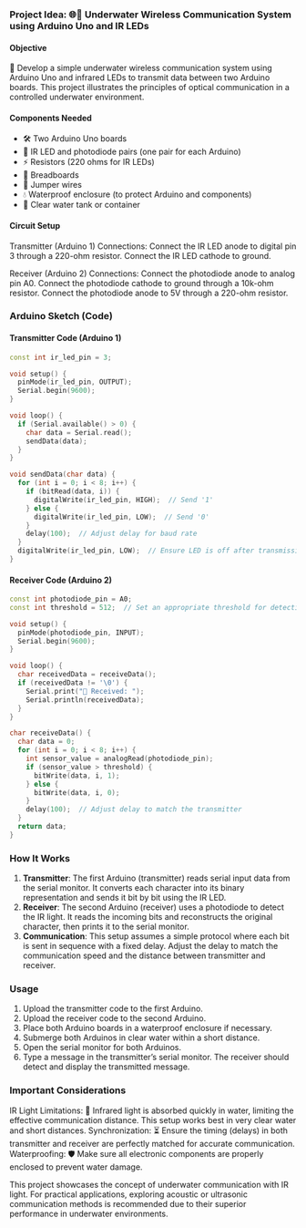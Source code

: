 ### Project Idea: 🌐🔵 Underwater Wireless Communication System using Arduino Uno and IR LEDs

#### Objective
🔧 Develop a simple underwater wireless communication system using Arduino Uno and infrared LEDs to transmit data between two Arduino boards. This project illustrates the principles of optical communication in a controlled underwater environment.

#### Components Needed
- 🛠️ Two Arduino Uno boards
- 🌟 IR LED and photodiode pairs (one pair for each Arduino)
- ⚡ Resistors (220 ohms for IR LEDs)
- 🍞 Breadboards
- 🔗 Jumper wires
- 💧 Waterproof enclosure (to protect Arduino and components)
- 🐠 Clear water tank or container

#### Circuit Setup

Transmitter (Arduino 1) Connections:
Connect the IR LED anode to digital pin 3 through a 220-ohm resistor.
Connect the IR LED cathode to ground.

Receiver (Arduino 2) Connections:
Connect the photodiode anode to analog pin A0.
Connect the photodiode cathode to ground through a 10k-ohm resistor.
Connect the photodiode anode to 5V through a 220-ohm resistor.

### Arduino Sketch (Code)

#### Transmitter Code (Arduino 1)

```cpp
const int ir_led_pin = 3;

void setup() {
  pinMode(ir_led_pin, OUTPUT);
  Serial.begin(9600);
}

void loop() {
  if (Serial.available() > 0) {
    char data = Serial.read();
    sendData(data);
  }
}

void sendData(char data) {
  for (int i = 0; i < 8; i++) {
    if (bitRead(data, i)) {
      digitalWrite(ir_led_pin, HIGH);  // Send '1'
    } else {
      digitalWrite(ir_led_pin, LOW);  // Send '0'
    }
    delay(100);  // Adjust delay for baud rate
  }
  digitalWrite(ir_led_pin, LOW);  // Ensure LED is off after transmission
}
```

#### Receiver Code (Arduino 2)

```cpp
const int photodiode_pin = A0;
const int threshold = 512;  // Set an appropriate threshold for detecting IR light

void setup() {
  pinMode(photodiode_pin, INPUT);
  Serial.begin(9600);
}

void loop() {
  char receivedData = receiveData();
  if (receivedData != '\0') {
    Serial.print("📩 Received: ");
    Serial.println(receivedData);
  }
}

char receiveData() {
  char data = 0;
  for (int i = 0; i < 8; i++) {
    int sensor_value = analogRead(photodiode_pin);
    if (sensor_value > threshold) {
      bitWrite(data, i, 1);
    } else {
      bitWrite(data, i, 0);
    }
    delay(100);  // Adjust delay to match the transmitter
  }
  return data;
}
```

### How It Works
1. **Transmitter**: The first Arduino (transmitter) reads serial input data from the serial monitor. It converts each character into its binary representation and sends it bit by bit using the IR LED.
2. **Receiver**: The second Arduino (receiver) uses a photodiode to detect the IR light. It reads the incoming bits and reconstructs the original character, then prints it to the serial monitor.
3. **Communication**: This setup assumes a simple protocol where each bit is sent in sequence with a fixed delay. Adjust the delay to match the communication speed and the distance between transmitter and receiver.

### Usage
1. Upload the transmitter code to the first Arduino.
2. Upload the receiver code to the second Arduino.
3. Place both Arduino boards in a waterproof enclosure if necessary.
4. Submerge both Arduinos in clear water within a short distance.
5. Open the serial monitor for both Arduinos.
6. Type a message in the transmitter’s serial monitor. The receiver should detect and display the transmitted message.

### Important Considerations
IR Light Limitations: 🌊 Infrared light is absorbed quickly in water, limiting the effective communication distance. This setup works best in very clear water and short distances.
Synchronization: ⏳ Ensure the timing (delays) in both transmitter and receiver are perfectly matched for accurate communication.
Waterproofing: 🛡️ Make sure all electronic components are properly enclosed to prevent water damage.

This project showcases the concept of underwater communication with IR light. For practical applications, exploring acoustic or ultrasonic communication methods is recommended due to their superior performance in underwater environments.
